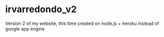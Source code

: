 # irvarredondo_v2
Version 2 of my website, this time created on node.js + heroku instead of google app engine
